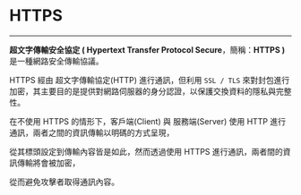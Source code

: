# HTTPS

---

**超文字傳輸安全協定 \( Hypertext Transfer Protocol Secure**，簡稱：**HTTPS \)** 是一種網路安全傳輸協議。

HTTPS 經由 超文字傳輸協定\(HTTP\) 進行通訊，但利用 `SSL / TLS` 來對封包進行加密，其主要目的是提供對網路伺服器的身分認證，以保護交換資料的隱私與完整性。

在不使用 HTTPS 的情形下，客戶端\(Client\) 與 服務端\(Server\) 使用 HTTP 進行通訊，兩者之間的資訊傳輸以明碼的方式呈現，

從其標頭設定到傳輸內容皆是如此，然而透過使用 HTTPS 進行通訊，兩者間的資訊傳輸將會被加密，

從而避免攻擊者取得通訊內容。

